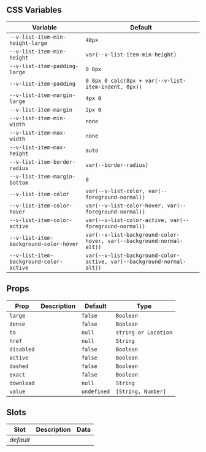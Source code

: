 ## CSS Variables

| Variable                                | Default                                                               |
| --------------------------------------- | --------------------------------------------------------------------- |
| `--v-list-item-min-height-large`        | `40px`                                                                |
| `--v-list-item-min-height`              | `var(--v-list-item-min-height)`                                       |
| `--v-list-item-padding-large`           | `0 8px`                                                               |
| `--v-list-item-padding`                 | `0 8px 0 calc(8px + var(--v-list-item-indent, 0px))`                  |
| `--v-list-item-margin-large`            | `4px 0`                                                               |
| `--v-list-item-margin`                  | `2px 0`                                                               |
| `--v-list-item-min-width`               | `none`                                                                |
| `--v-list-item-max-width`               | `none`                                                                |
| `--v-list-item-max-height`              | `auto`                                                                |
| `--v-list-item-border-radius`           | `var(--border-radius)`                                                |
| `--v-list-item-margin-bottom`           | `0`                                                                   |
| `--v-list-item-color`                   | `var(--v-list-color, var(--foreground-normal))`                       |
| `--v-list-item-color-hover`             | `var(--v-list-color-hover, var(--foreground-normal))`                 |
| `--v-list-item-color-active`            | `var(--v-list-color-active, var(--foreground-normal))`                |
| `--v-list-item-background-color-hover`  | `var(--v-list-background-color-hover, var(--background-normal-alt))`  |
| `--v-list-item-background-color-active` | `var(--v-list-background-color-active, var(--background-normal-alt))` |

## Props

| Prop       | Description | Default     | Type                 |
| ---------- | ----------- | ----------- | -------------------- |
| `large`    |             | `false`     | `Boolean`            |
| `dense`    |             | `false`     | `Boolean`            |
| `to`       |             | `null`      | `string or Location` |
| `href`     |             | `null`      | `String`             |
| `disabled` |             | `false`     | `Boolean`            |
| `active`   |             | `false`     | `Boolean`            |
| `dashed`   |             | `false`     | `Boolean`            |
| `exact`    |             | `false`     | `Boolean`            |
| `download` |             | `null`      | `String`             |
| `value`    |             | `undefined` | `[String, Number]`   |

## Slots

| Slot      | Description | Data |
| --------- | ----------- | ---- |
| _default_ |             |      |

